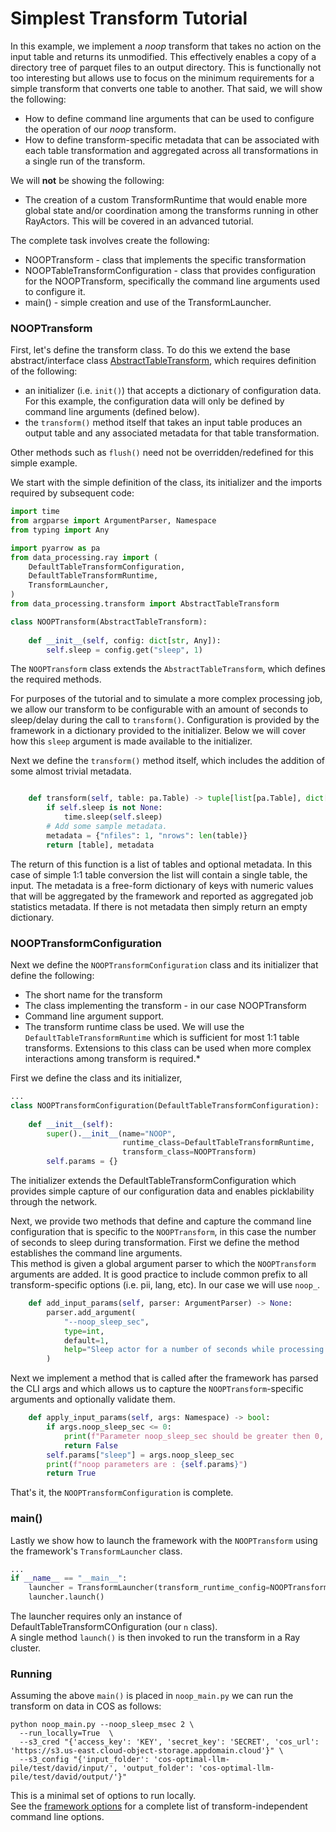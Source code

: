 # Simplest Transform Tutorial
In this example, we implement a _noop_ transform that takes no action
on the input table and returns its unmodified.
This effectively enables a copy of a directory tree of 
parquet files to an output directory.
This is functionally not too interesting but allows use to focus
on the minimum requirements for a simple transform that converts
one table to another.  That said, we will show the following:

* How to define command line arguments that can be used to configure
the operation of our _noop_ transform.
* How to define transform-specific metadata that can be associated
with each table transformation and aggregated across all transformations
in a single run of the transform.

We will **not** be showing the following:
* The creation of a custom TransformRuntime that would enable more global
state and/or coordination among the transforms running in other RayActors.
This will be covered in an advanced tutorial.

The complete task involves create the following:
* NOOPTransform - class that implements the specific transformation
* NOOPTableTransformConfiguration - class that provides configuration for the 
NOOPTransform, specifically the command line arguments used to configure it.
* main() - simple creation and use of the TransformLauncher. 

### NOOPTransform

First, let's define the transform class.  To do this we extend
the base abstract/interface class 
[AbstractTableTransform](../src/data_processing/transform/table_transform.py),
which requires definition of the following:
* an initializer (i.e. `init()`) that accepts a dictionary of configuration
data.  For this example, the configuration data will only be defined by
command line arguments (defined below).
* the `transform()` method itself that takes an input table produces an output
table and any associated metadata for that table transformation.

Other methods such as `flush()` need not be overridden/redefined for this simple example.

We start with the simple definition of the class, its initializer and the imports required
by subsequent code:
```python
import time
from argparse import ArgumentParser, Namespace
from typing import Any

import pyarrow as pa
from data_processing.ray import (
    DefaultTableTransformConfiguration,
    DefaultTableTransformRuntime,
    TransformLauncher,
)
from data_processing.transform import AbstractTableTransform

class NOOPTransform(AbstractTableTransform):
    
    def __init__(self, config: dict[str, Any]):
        self.sleep = config.get("sleep", 1)
```
The `NOOPTransform` class extends the `AbstractTableTransform`, which defines the required methods.

For purposes of the tutorial and to simulate a more complex processing
job, we allow our transform to be configurable
with an amount of seconds to sleep/delay during the call to `transform()`.
Configuration is provided by the framework in a dictionary provided to the initializer.
Below we will cover how this `sleep` argument is made available to the initializer.

Next we define the `transform()` method itself, which includes the addition of some
almost trivial metadata.
```python

    def transform(self, table: pa.Table) -> tuple[list[pa.Table], dict[str, Any]]:
        if self.sleep is not None:
            time.sleep(self.sleep)
        # Add some sample metadata.
        metadata = {"nfiles": 1, "nrows": len(table)}
        return [table], metadata
```
The return of this function is a list of tables and optional metadata.  In this
case of simple 1:1 table conversion the list will contain a single table, the input.
The metadata is a free-form dictionary of keys with numeric values that will be aggregated
by the framework and reported as aggregated job statistics metadata. 
If there is not metadata then simply return an empty dictionary.

### NOOPTransformConfiguration
Next we define the `NOOPTransformConfiguration` class and its initializer that define the following:

* The short name for the transform
* The class implementing the transform - in our case NOOPTransform
* Command line argument support.
* The transform runtime class be used.  We will use the `DefaultTableTransformRuntime`
which is sufficient for most 1:1 table transforms.  Extensions to this class can be
used when more complex interactions among transform is required.*

First we define the class and its initializer,
```python
...
class NOOPTransformConfiguration(DefaultTableTransformConfiguration):
    
    def __init__(self):
        super().__init__(name="NOOP", 
                         runtime_class=DefaultTableTransformRuntime, 
                         transform_class=NOOPTransform)
        self.params = {}

```
The initializer extends the DefaultTableTransformConfiguration which provides simple
capture of our configuration data and enables picklability through the network.

Next, we provide two methods that define and capture the command line configuration that 
is specific to the `NOOPTransform`, in this case the number of seconds to sleep during transformation.
First we define the method establishes the command line arguments.  
This method is given a global argument parser to which the `NOOPTransform` arguments are added.
It is good practice to include common prefix to all transform-specific options (i.e. pii, lang, etc).
In our case we will use `noop_`.
```python
    def add_input_params(self, parser: ArgumentParser) -> None:
        parser.add_argument(
            "--noop_sleep_sec",
            type=int,
            default=1,
            help="Sleep actor for a number of seconds while processing the data frame, before writing the file to COS",
        )
```
Next we implement a method that is called after the framework has parsed the CLI args
and which allows us to capture the `NOOPTransform`-specific arguments and optionally validate them.
```python
    def apply_input_params(self, args: Namespace) -> bool:
        if args.noop_sleep_sec <= 0:
            print(f"Parameter noop_sleep_sec should be greater then 0, you specified {args.noop_sleep_sec}")
            return False
        self.params["sleep"] = args.noop_sleep_sec
        print(f"noop parameters are : {self.params}")
        return True
```
That's it, the `NOOPTransformConfiguration` is complete.

### main()
Lastly we show how to launch the framework with the `NOOPTransform` using the 
framework's `TransformLauncher` class.
```python
...
if __name__ == "__main__":
    launcher = TransformLauncher(transform_runtime_config=NOOPTransformConfiguration())
    launcher.launch()
```
The launcher requires only an instance of DefaultTableTransformCOnfiguration (our `n` class).  
A single method `launch()` is then invoked to run the transform in a Ray cluster.

### Running
Assuming the above `main()` is placed in `noop_main.py` we can run the transform on data 
in COS as follows:
```shell
python noop_main.py --noop_sleep_msec 2 \
  --run_locally=True  \
  --s3_cred "{'access_key': 'KEY', 'secret_key': 'SECRET', 'cos_url': 'https://s3.us-east.cloud-object-storage.appdomain.cloud'}" \
  --s3_config "{'input_folder': 'cos-optimal-llm-pile/test/david/input/', 'output_folder': 'cos-optimal-llm-pile/test/david/output/'}"
```
This is a minimal set of options to run locally.  
See the [framework options](launcher-options.md) for a complete list of
transform-independent command line options.